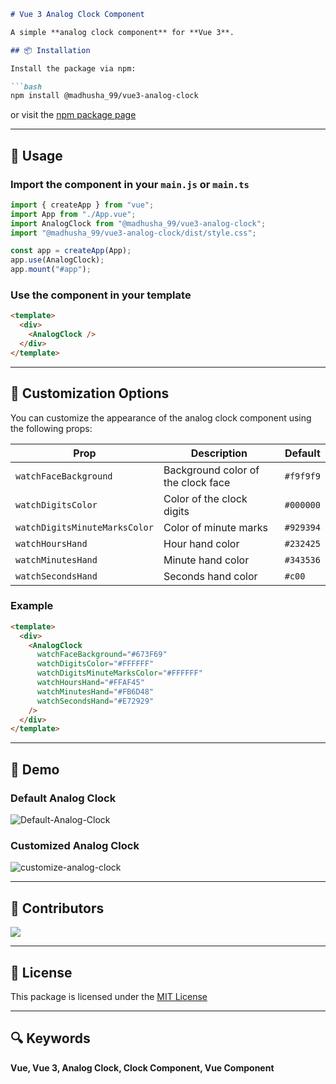 ````markdown
# Vue 3 Analog Clock Component

A simple **analog clock component** for **Vue 3**.

## 📦 Installation

Install the package via npm:

```bash
npm install @madhusha_99/vue3-analog-clock
````

or visit the [npm package page](https://www.npmjs.com/package/@madhusha_99/vue3-analog-clock)

---

## 🚀 Usage

### Import the component in your `main.js` or `main.ts`

```javascript
import { createApp } from "vue";
import App from "./App.vue";
import AnalogClock from "@madhusha_99/vue3-analog-clock";
import "@madhusha_99/vue3-analog-clock/dist/style.css";

const app = createApp(App);
app.use(AnalogClock);
app.mount("#app");
```

### Use the component in your template

```html
<template>
  <div>
    <AnalogClock />
  </div>
</template>
```

---

## 🎨 Customization Options

You can customize the appearance of the analog clock component using the following props:

| Prop                          | Description                        | Default   |
| ----------------------------- | ---------------------------------- | --------- |
| `watchFaceBackground`         | Background color of the clock face | `#f9f9f9` |
| `watchDigitsColor`            | Color of the clock digits          | `#000000` |
| `watchDigitsMinuteMarksColor` | Color of minute marks              | `#929394` |
| `watchHoursHand`              | Hour hand color                    | `#232425` |
| `watchMinutesHand`            | Minute hand color                  | `#343536` |
| `watchSecondsHand`            | Seconds hand color                 | `#c00`    |

### Example

```html
<template>
  <div>
    <AnalogClock
      watchFaceBackground="#673F69"
      watchDigitsColor="#FFFFFF"
      watchDigitsMinuteMarksColor="#FFFFFF"
      watchHoursHand="#FFAF45"
      watchMinutesHand="#FB6D48"
      watchSecondsHand="#E72929"
    />
  </div>
</template>
```

---

## 🧪 Demo

### Default Analog Clock

![Default-Analog-Clock](https://github.com/MadhushaPrasad/vue-analog-clock/assets/50085447/7db6707d-db25-40a3-92a6-7bcfafb5c598)

### Customized Analog Clock

![customize-analog-clock](https://github.com/MadhushaPrasad/vue-analog-clock/assets/50085447/65ab7487-efab-46cb-91d9-682634b484b8)

---

## 🌱 Contributors

[![](https://camo.githubusercontent.com/e5bdd846c2bf495454efaabb0e3ea72815dddd51492dd7366ad9cafae91f1223/68747470733a2f2f636f6e747269622e726f636b732f696d6167653f7265706f3d4d616468757368615072617361642f7675652d616e616c6f672d636c6f636b)](https://github.com/MadhushaPrasad/vue-analog-clock/graphs/contributors)

---

## 🔑 License

This package is licensed under the [MIT License](https://github.com/MadhushaPrasad/vue-analog-clock/blob/main/LICENSE)

---

## 🔍 Keywords

**Vue, Vue 3, Analog Clock, Clock Component, Vue Component**

```

